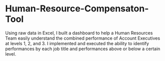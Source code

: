 # Human-Resource-Compensaton-Tool
Using raw data in Excel, I built a dashboard to help a Human Resources Team easily understand the combined performance of Account Executives at levels 1, 2, and 3. I implemented and executed the ability to identify performances by each job title and performances above or below a certain level.
